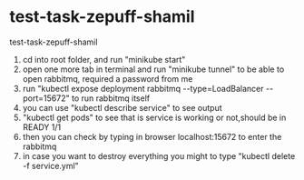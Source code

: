 # test-task-zepuff-shamil
test-task-zepuff-shamil

1) cd into root folder, and run "minikube start"
2) open one more tab in terminal and run "minikube tunnel" to be able to open rabbitmq, required a password from me
3) run "kubectl expose deployment rabbitmq --type=LoadBalancer --port=15672" to run rabbitmq itself
4) you can use "kubectl describe service" to see output
5) "kubectl get pods" to see that is service is working or not,should be in READY 1/1
6) then you can check by typing in browser localhost:15672 to enter the rabbitmq 
7) in case you want to destroy everything you might to type "kubectl delete -f service.yml"
